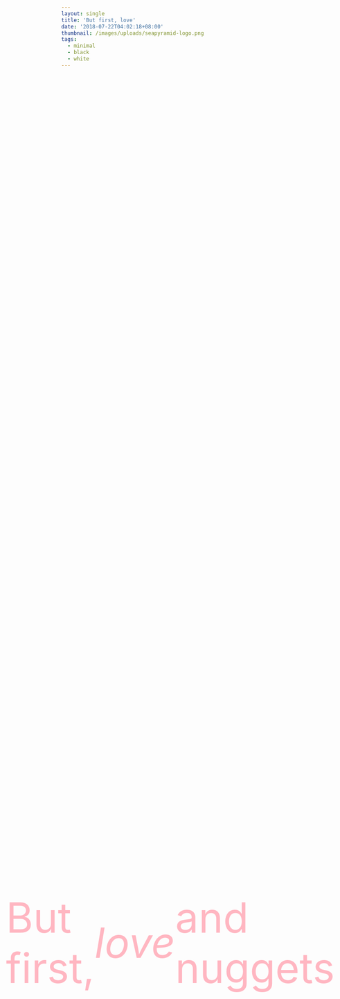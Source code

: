 ```yaml
---
layout: single
title: 'But first, love'
date: '2018-07-22T04:02:18+08:00'
thumbnail: /images/uploads/seapyramid-logo.png
tags:
  - minimal
  - black
  - white
---
```

<div class="wrapper" style="background-image:url('/images/tom-barrett-346220-unsplash.jpg');background-size:cover;height: 100vh; display:flex;align-items:center; justify-content:center;background-position:center;color:lightpink;font-size:6rem;">
But first, <em>love</em>and nuggets
</div>
